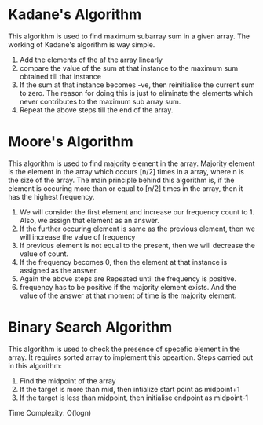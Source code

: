 # Kadane's Algorithm
This algorithm is used to find maximum subarray sum in a given array. The working of Kadane's algorithm is way simple.
<ol>
<li>Add the elements of the af the array linearly</li>
<li>compare the value of the sum at that instance to the maximum sum obtained till that instance</li>
<li>If the sum at that instance becomes -ve, then reinitialise the current sum to zero. The reason for doing this is just to eliminate the elements which never contributes to the maximum sub array sum.</li>
<li>Repeat the above steps till the end of the array.</li>
</ol>

# Moore's Algorithm
This algorithm is used to find majority element in the array. Majority element is the element in the array which occurs [n/2] times in a array, where n is the size of the array. The main principle behind this algorithm is, if the element is occuring more than or equal to [n/2] times in the array, then it has the highest frequency.
<ol>
<li>We will consider the first element and increase our frequency count to 1. Also, we assign that element as an answer.</li> 
<li>If the further occuring element is same as the previous element, then we will increase the value of frequency</li>
<li>If previous element is not equal to the present, then we will decrease the value of count.</li>
<li>If the frequency becomes 0, then the element at that instance is assigned as the answer.</li>
<li>Again the above steps are Repeated until the frequency is positive.</li>
<li>frequency has to be positive if the majority element exists. And the value of the answer at that moment of time is the majority element.</li>
</ol>

# Binary Search Algorithm
This algorithm is used to check the presence of specefic element in the array. It requires sorted array to implement this opeartion. Steps carried out in this algorithm:
<ol>
<li>Find the midpoint of the array</li>
<li>If the target is more than mid, then intialize start point as midpoint+1</li>
<li>If the target is less than midpoint, then initialise endpoint as midpoint-1</li>
</ol>
Time Complexity: O(logn)